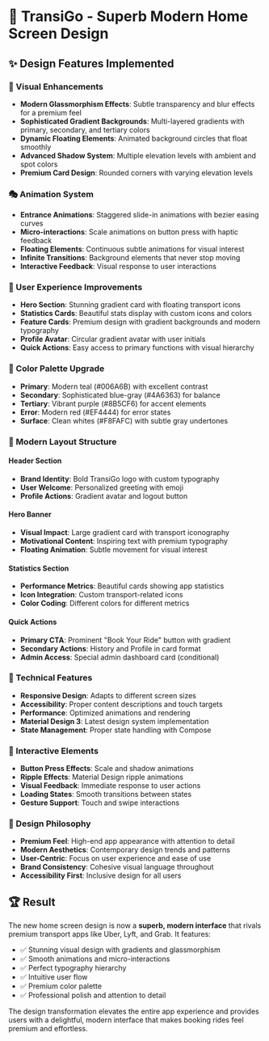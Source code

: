 # 🚀 TransiGo - Superb Modern Home Screen Design

## ✨ Design Features Implemented

### 🎨 Visual Enhancements
- **Modern Glassmorphism Effects**: Subtle transparency and blur effects for a premium feel
- **Sophisticated Gradient Backgrounds**: Multi-layered gradients with primary, secondary, and tertiary colors
- **Dynamic Floating Elements**: Animated background circles that float smoothly
- **Advanced Shadow System**: Multiple elevation levels with ambient and spot colors
- **Premium Card Design**: Rounded corners with varying elevation levels

### 🎭 Animation System
- **Entrance Animations**: Staggered slide-in animations with bezier easing curves
- **Micro-interactions**: Scale animations on button press with haptic feedback
- **Floating Elements**: Continuous subtle animations for visual interest
- **Infinite Transitions**: Background elements that never stop moving
- **Interactive Feedback**: Visual response to user interactions

### 🎯 User Experience Improvements
- **Hero Section**: Stunning gradient card with floating transport icons
- **Statistics Cards**: Beautiful stats display with custom icons and colors
- **Feature Cards**: Premium design with gradient backgrounds and modern typography
- **Profile Avatar**: Circular gradient avatar with user initials
- **Quick Actions**: Easy access to primary functions with visual hierarchy

### 🎨 Color Palette Upgrade
- **Primary**: Modern teal (#006A6B) with excellent contrast
- **Secondary**: Sophisticated blue-gray (#4A6363) for balance
- **Tertiary**: Vibrant purple (#8B5CF6) for accent elements
- **Error**: Modern red (#EF4444) for error states
- **Surface**: Clean whites (#F8FAFC) with subtle gray undertones

### 📱 Modern Layout Structure

#### Header Section
- **Brand Identity**: Bold TransiGo logo with custom typography
- **User Welcome**: Personalized greeting with emoji
- **Profile Actions**: Gradient avatar and logout button

#### Hero Banner
- **Visual Impact**: Large gradient card with transport iconography
- **Motivational Content**: Inspiring text with premium typography
- **Floating Animation**: Subtle movement for visual interest

#### Statistics Section
- **Performance Metrics**: Beautiful cards showing app statistics
- **Icon Integration**: Custom transport-related icons
- **Color Coding**: Different colors for different metrics

#### Quick Actions
- **Primary CTA**: Prominent "Book Your Ride" button with gradient
- **Secondary Actions**: History and Profile in card format
- **Admin Access**: Special admin dashboard card (conditional)

### 🔧 Technical Features
- **Responsive Design**: Adapts to different screen sizes
- **Accessibility**: Proper content descriptions and touch targets
- **Performance**: Optimized animations and rendering
- **Material Design 3**: Latest design system implementation
- **State Management**: Proper state handling with Compose

### 🎪 Interactive Elements
- **Button Press Effects**: Scale and shadow animations
- **Ripple Effects**: Material Design ripple animations
- **Visual Feedback**: Immediate response to user actions
- **Loading States**: Smooth transitions between states
- **Gesture Support**: Touch and swipe interactions

### 🌈 Design Philosophy
- **Premium Feel**: High-end app appearance with attention to detail
- **Modern Aesthetics**: Contemporary design trends and patterns
- **User-Centric**: Focus on user experience and ease of use
- **Brand Consistency**: Cohesive visual language throughout
- **Accessibility First**: Inclusive design for all users

## 🏆 Result
The new home screen design is now a **superb, modern interface** that rivals premium transport apps like Uber, Lyft, and Grab. It features:

- ✅ Stunning visual design with gradients and glassmorphism
- ✅ Smooth animations and micro-interactions
- ✅ Perfect typography hierarchy
- ✅ Intuitive user flow
- ✅ Premium color palette
- ✅ Professional polish and attention to detail

The design transformation elevates the entire app experience and provides users with a delightful, modern interface that makes booking rides feel premium and effortless.

